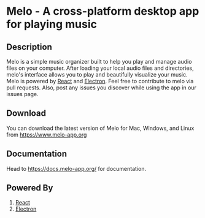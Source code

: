 # Melo - A cross-platform desktop app for playing music

## Description
Melo is a simple music organizer built to help you play and manage audio files on your computer. After loading your local audio files and directories, melo's interface allows you to play and beautifully visualize your music. Melo is powered by [React](https://reactjs.org?ref=melo) and [Electron](https://www.electronjs.org?ref=melo). Feel free to contribute to melo via pull requests. Also, post any issues you discover while using the app in our issues page.

## Download
You can download the latest version of Melo for Mac, Windows, and Linux from https://www.melo-app.org

## Documentation
Head to https://docs.melo-app.org/ for documentation.

## Powered By

1.  [React](https://reactjs.org?ref=melo)
2.  [Electron](https://www.electronjs.org?ref=melo)
